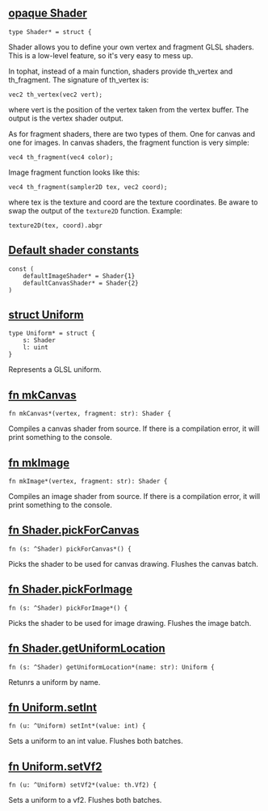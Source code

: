 ## [opaque Shader](https://git.sr.ht/~mrms/tophat/tree/main/item/umka/shader.um#L4)

```
type Shader* = struct {
```

Shader allows you to define your own vertex and fragment GLSL shaders. This
is a low-level feature, so it's very easy to mess up.

In tophat, instead of a main function, shaders provide th_vertex and
th_fragment. The signature of th_vertex is:

```
vec2 th_vertex(vec2 vert);
```

where vert is the position of the vertex taken from the vertex buffer.
The output is the vertex shader output.

As for fragment shaders, there are two types of them. One for canvas
and one for images. In canvas shaders, the fragment function is very simple:

```
vec4 th_fragment(vec4 color);
```

Image fragment function looks like this:

```
vec4 th_fragment(sampler2D tex, vec2 coord);
```

where tex is the texture and coord are the texture coordinates. Be aware to
swap the output of the `texture2D` function. Example:

```
texture2D(tex, coord).abgr
```


## [Default shader constants](https://git.sr.ht/~mrms/tophat/tree/main/item/umka/shader.um#L42)

```
const (
	defaultImageShader* = Shader{1}
	defaultCanvasShader* = Shader{2}
)
```



## [struct Uniform](https://git.sr.ht/~mrms/tophat/tree/main/item/umka/shader.um#L48)

```
type Uniform* = struct {
	s: Shader
	l: uint
}
```

Represents a GLSL uniform.


## [fn mkCanvas](https://git.sr.ht/~mrms/tophat/tree/main/item/umka/shader.um#L56)

```
fn mkCanvas*(vertex, fragment: str): Shader {
```

Compiles a canvas shader from source. If there is a compilation error, it
will print something to the console.


## [fn mkImage](https://git.sr.ht/~mrms/tophat/tree/main/item/umka/shader.um#L64)

```
fn mkImage*(vertex, fragment: str): Shader {
```

Compiles an image shader from source. If there is a compilation error, it
will print something to the console.


## [fn Shader.pickForCanvas](https://git.sr.ht/~mrms/tophat/tree/main/item/umka/shader.um#L72)

```
fn (s: ^Shader) pickForCanvas*() {
```

Picks the shader to be used for canvas drawing. Flushes the canvas batch.


## [fn Shader.pickForImage](https://git.sr.ht/~mrms/tophat/tree/main/item/umka/shader.um#L79)

```
fn (s: ^Shader) pickForImage*() {
```

Picks the shader to be used for image drawing. Flushes the image batch.


## [fn Shader.getUniformLocation](https://git.sr.ht/~mrms/tophat/tree/main/item/umka/shader.um#L86)

```
fn (s: ^Shader) getUniformLocation*(name: str): Uniform {
```

Retunrs a uniform by name.


## [fn Uniform.setInt](https://git.sr.ht/~mrms/tophat/tree/main/item/umka/shader.um#L93)

```
fn (u: ^Uniform) setInt*(value: int) {
```

Sets a uniform to an int value. Flushes both batches.


## [fn Uniform.setVf2](https://git.sr.ht/~mrms/tophat/tree/main/item/umka/shader.um#L100)

```
fn (u: ^Uniform) setVf2*(value: th.Vf2) {
```

Sets a uniform to a vf2. Flushes both batches.


